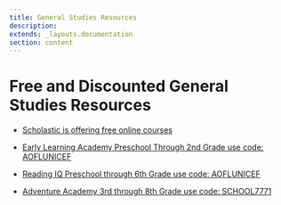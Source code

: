 ```yaml
---
title: General Studies Resources 
description: 
extends: _layouts.documentation
section: content
---
```


# Free and Discounted General Studies Resources

* [Scholastic is offering free online courses](https://classroommagazines.scholastic.com/support/learnathome.html)

* [Early Learning Academy Preschool Through 2nd Grade use code: AOFLUNICEF](https://www.abcmouse.com/Redeem)
* [Reading IQ Preschool through 6th Grade use code: AOFLUNICEF](https://www.readingiq.com/redeem/)
* [Adventure Academy 3rd through 8th Grade use code: SCHOOL7771](https://www.adventureacademy.com/redeem/)

